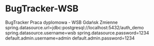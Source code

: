 # BugTracker-WSB
BugTracker
Praca dyplomowa - WSB Gdańsk
Zmienne
spring.datasource.url=jdbc:postgresql://localhost:5432/auth_demo
spring.datasource.username=wsb
spring.datasource.password=1234
default.admin.username=admin
default.admin.password=1234
